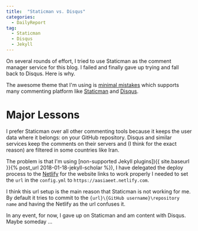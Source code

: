 ```yaml
---
title:  "Staticman vs. Disqus"
categories: 
  - DailyReport 
tag: 
  - Staticman
  - Disqus
  - Jekyll 
---
```

On several rounds of effort, I tried to use Staticman as the comment manager service for this blog. I failed and finally gave up trying and fall back to Disqus. Here is why. 

The awesome theme that I'm using is [minimal mistakes](https://mmistakes.github.io/minimal-mistakes/) which supports many commenting platform like [Staticman](https://staticman.net/) and [Disqus](https://disqus.com/).

# Major Lessons 
I prefer Staticman over all other commenting tools because it keeps the user data where it belongs: on your GitHub repository. Disqus and similar services keep the comments on their servers and (I think for the exact reason) are filtered in some countries like Iran. 

The problem is that I'm using [non-supported Jekyll plugins]){{ site.baseurl }}{% post_url 2018-01-18-jekyll-scholar %}), I have delegated the deploy process to the [Netlify](https://www.netlify.com/) for the website links to work properly I needed to set the `url` in the `config.yml` to `https://aasiaeet.netlify.com`. 

I think this url setup is the main reason that Staticman is not working for me. By default it tries to commit to the `{url}\{GitHub username}\repository name` and having the Netlify as the url confuses it. 

In any event, for now, I gave up on Staticman and am content with Disqus. Maybe someday ...  
